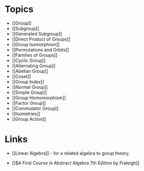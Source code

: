 # Topics
* [[Group]]
* [[Subgroup]]
* [[Generated Subgroup]]
* [[Direct Product of Groups]]
* [[Group Isomorphism]]
* [[Permutations and Orbits]]
* [[Families of Groups]]
* [[Cyclic Group]]
* [[Alternating Group]]
* [[Abelian Group]]
* [[Coset]]
* [[Group Index]]
* [[Normal Group]]
* [[Simple Group]]
* [[Group Homomorphism]]
* [[Factor Group]]
* [[Commutator Group]]
* [[Isometries]]
* [[Group Action]]

# Links
* [[Linear Algebra]] - for a related algebra to group theory.

* [[$A First Course in Abstract Algebra 7th Edition by Fraleigh]]

